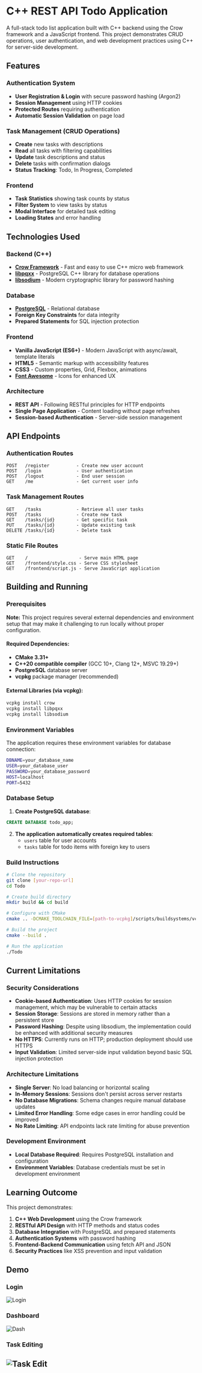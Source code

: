 # C++ REST API Todo Application

A full-stack todo list application built with C++ backend using the Crow framework and a JavaScript frontend. This project demonstrates CRUD operations, user authentication, and web development practices using C++ for server-side development.

## Features

### Authentication System
- **User Registration & Login** with secure password hashing (Argon2)
- **Session Management** using HTTP cookies
- **Protected Routes** requiring authentication
- **Automatic Session Validation** on page load

### Task Management (CRUD Operations)
- **Create** new tasks with descriptions
- **Read** all tasks with filtering capabilities
- **Update** task descriptions and status
- **Delete** tasks with confirmation dialogs
- **Status Tracking**: Todo, In Progress, Completed

### Frontend
- **Task Statistics** showing task counts by status
- **Filter System** to view tasks by status
- **Modal Interface** for detailed task editing
- **Loading States** and error handling

## Technologies Used

### Backend (C++)
- **[Crow Framework](https://crowcpp.org/)** - Fast and easy to use C++ micro web framework
- **[libpqxx](https://pqxx.org/)** - PostgreSQL C++ library for database operations
- **[libsodium](https://libsodium.org/)** - Modern cryptographic library for password hashing

### Database
- **[PostgreSQL](https://www.postgresql.org/)** - Relational database
- **Foreign Key Constraints** for data integrity
- **Prepared Statements** for SQL injection protection

### Frontend
- **Vanilla JavaScript (ES6+)** - Modern JavaScript with async/await, template literals
- **HTML5** - Semantic markup with accessibility features
- **CSS3** - Custom properties, Grid, Flexbox, animations
- **[Font Awesome](https://fontawesome.com/)** - Icons for enhanced UX

### Architecture
- **REST API** - Following RESTful principles for HTTP endpoints
- **Single Page Application** - Content loading without page refreshes
- **Session-based Authentication** - Server-side session management
  
## API Endpoints

### Authentication Routes
```
POST   /register          - Create new user account
POST   /login             - User authentication
POST   /logout            - End user session
GET    /me                - Get current user info
```

### Task Management Routes
```
GET    /tasks             - Retrieve all user tasks
POST   /tasks             - Create new task
GET    /tasks/{id}        - Get specific task
PUT    /tasks/{id}        - Update existing task
DELETE /tasks/{id}        - Delete task
```

### Static File Routes
```
GET    /                   - Serve main HTML page
GET    /frontend/style.css - Serve CSS stylesheet
GET    /frontend/script.js - Serve JavaScript application
```

## Building and Running

### Prerequisites

**Note:** This project requires several external dependencies and environment setup that may make it challenging to run locally without proper configuration.

#### Required Dependencies:
- **CMake 3.31+**
- **C++20 compatible compiler** (GCC 10+, Clang 12+, MSVC 19.29+)
- **PostgreSQL** database server
- **vcpkg** package manager (recommended)

#### External Libraries (via vcpkg):
```bash
vcpkg install crow
vcpkg install libpqxx
vcpkg install libsodium
```

### Environment Variables

The application requires these environment variables for database connection:
```bash
DBNAME=your_database_name
USER=your_database_user
PASSWORD=your_database_password
HOST=localhost
PORT=5432
```

### Database Setup

1. **Create PostgreSQL database**:
```sql
CREATE DATABASE todo_app;
```

2. **The application automatically creates required tables**:
   - `users` table for user accounts
   - `tasks` table for todo items with foreign key to users

### Build Instructions

```bash
# Clone the repository
git clone [your-repo-url]
cd Todo

# Create build directory
mkdir build && cd build

# Configure with CMake
cmake .. -DCMAKE_TOOLCHAIN_FILE=[path-to-vcpkg]/scripts/buildsystems/vcpkg.cmake

# Build the project
cmake --build .

# Run the application
./Todo
```

## Current Limitations

### Security Considerations
- **Cookie-based Authentication**: Uses HTTP cookies for session management, which may be vulnerable to certain attacks
- **Session Storage**: Sessions are stored in memory rather than a persistent store
- **Password Hashing**: Despite using libsodium, the implementation could be enhanced with additional security measures
- **No HTTPS**: Currently runs on HTTP; production deployment should use HTTPS
- **Input Validation**: Limited server-side input validation beyond basic SQL injection protection

### Architecture Limitations  
- **Single Server**: No load balancing or horizontal scaling 
- **In-Memory Sessions**: Sessions don't persist across server restarts
- **No Database Migrations**: Schema changes require manual database updates
- **Limited Error Handling**: Some edge cases in error handling could be improved
- **No Rate Limiting**: API endpoints lack rate limiting for abuse prevention

### Development Environment
- **Local Database Required**: Requires PostgreSQL installation and configuration
- **Environment Variables**: Database credentials must be set in development environment

## Learning Outcome

This project demonstrates:

1. **C++ Web Development** using the Crow framework
2. **RESTful API Design** with HTTP methods and status codes
3. **Database Integration** with PostgreSQL and prepared statements
4. **Authentication Systems** with password hashing
5. **Frontend-Backend Communication** using fetch API and JSON
6. **Security Practices** like XSS prevention and input validation

## Demo

### Login
![Login](./images/Sign_In.jpg)

### Dashboard
![Dash](./images/Dashboard.jpg)

### Task Editing
![Task Edit](./images/Task_Edit.jpg)
---

